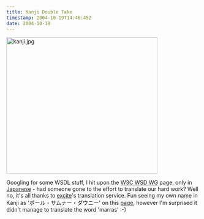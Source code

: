 ```yaml
---
title: Kanji Double Take
timestamp: 2004-10-19T14:46:45Z
date: 2004-10-19
---
```


<img alt="kanji.jpg" src="http://blog.whatfettle.com/archives/kanji.jpg" width="394" height="357" border="0" />

Googling for some WSDL stuff, I hit upon the <a href='http://www.w3.org/2002/ws/desc/'>W3C WSD WG</a> page, only in <a href='http://www.excite.co.jp/world/english/web/body?wb_url=http://www.w3.org%2F2002%2Fws%2Fdesc%2F&amp;wb_lp=ENJA&amp;wb_dis=3'>Japanese</a> - had someone gone to the effort to translate our hard work? Well no, it's all thanks to <a href='http://www.excite.com'>excite</a>'s translation service. Fun seeing my own name in Kanji as '&#12509;&#12540;&#12523;&#12539;&#12469;&#12512;&#12490;&#12540;&#12539;&#12480;&#12454;&#12491;&#12540;' on this <a href='http://www.excite.co.jp/world/english/web/body?wb_url=http%3A%2F%2Fblog.whatfettle.com%2F&amp;wb_lp=ENJA&amp;wb_dis=3'>page</a>, however I'm surprised it didn't manage to translate the word 'marras' :-)
